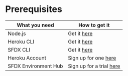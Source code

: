 ---
---

# Prerequisites

What you need|How to get it
-------------|-------------
Node.js|Get it [here](https://nodejs.org/en/)
Heroku CLI|Get it [here](https://devcenter.heroku.com/articles/heroku-cli)
SFDX CLI|Get it [here](https://developer.salesforce.com/tools/sfdxcli)
Heroku Account|Sign up for one [here](https://signup.heroku.com/)
SFDX Environment Hub|Sign up for a trial [here](https://developer.salesforce.com/promotions/orgs/dx-signup)